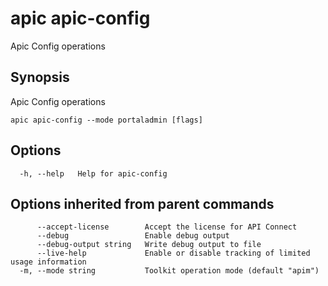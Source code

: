 # apic apic-config

Apic Config operations

## Synopsis

Apic Config operations

```
apic apic-config --mode portaladmin [flags]
```

## Options

```
  -h, --help   Help for apic-config
```

## Options inherited from parent commands

```
      --accept-license        Accept the license for API Connect
      --debug                 Enable debug output
      --debug-output string   Write debug output to file
      --live-help             Enable or disable tracking of limited usage information
  -m, --mode string           Toolkit operation mode (default "apim")
```
